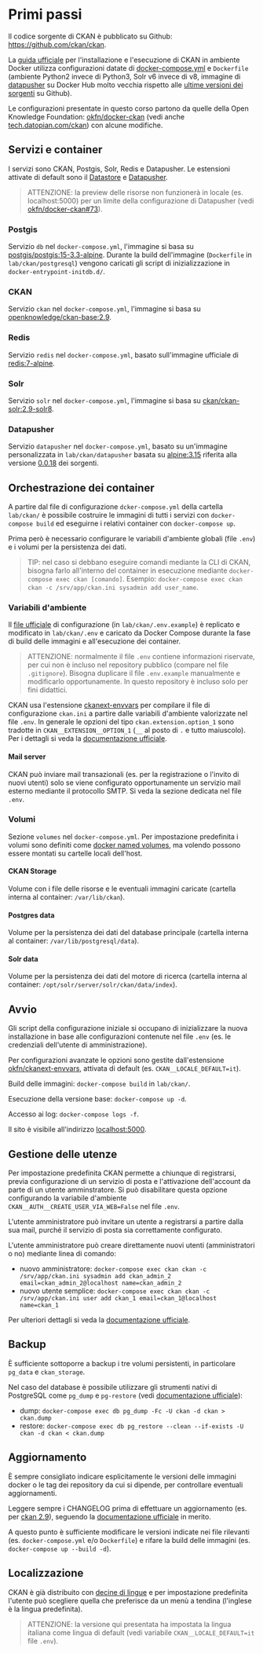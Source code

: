 # Primi passi

Il codice sorgente di CKAN è pubblicato su Github: https://github.com/ckan/ckan.

La [guida ufficiale](https://docs.ckan.org/en/2.9/maintaining/installing/install-from-docker-compose.html) per l'installazione e l'esecuzione di CKAN in ambiente Docker utilizza configurazioni datate di [docker-compose.yml](https://github.com/ckan/ckan/blob/ckan-2.9.6/contrib/docker/docker-compose.yml) e `Dockerfile` (ambiente Python2 invece di Python3, Solr v6 invece di v8, immagine di [datapusher](https://hub.docker.com/r/clementmouchet/datapusher) su Docker Hub molto vecchia rispetto alle [ultime versioni dei sorgenti](https://github.com/ckan/datapusher) su Github).

Le configurazioni presentate in questo corso partono da quelle della Open Knowledge Foundation: [okfn/docker-ckan](https://github.com/okfn/docker-ckan) (vedi anche [tech.datopian.com/ckan](https://tech.datopian.com/ckan/)) con alcune modifiche.

## Servizi e container

I servizi sono CKAN, Postgis, Solr, Redis e Datapusher. Le estensioni attivate di default sono il [Datastore](https://docs.ckan.org/en/2.9/maintaining/datastore.html) e [Datapusher](https://docs.ckan.org/en/2.9/maintaining/datastore.html#datapusher-automatically-add-data-to-the-datastore).

> ATTENZIONE: la preview delle risorse non funzionerà in locale (es. localhost:5000) per un limite della configurazione di Datapusher (vedi [okfn/docker-ckan#73](https://github.com/okfn/docker-ckan/issues/73)).

### Postgis

Servizio `db` nel `docker-compose.yml`, l'immagine si basa su [postgis/postgis:15-3.3-alpine](https://hub.docker.com/r/postgis/postgis). Durante la build dell'immagine (`Dockerfile` in `lab/ckan/postgresql`) vengono caricati gli script di inizializzazione in `docker-entrypoint-initdb.d/`.

### CKAN

Servizio `ckan` nel `docker-compose.yml`, l'immagine si basa su [openknowledge/ckan-base:2.9](https://hub.docker.com/r/openknowledge/ckan-base).

### Redis

Servizio `redis` nel `docker-compose.yml`, basato sull'immagine ufficiale di [redis:7-alpine](https://hub.docker.com/_/redis).

### Solr

Servizio `solr` nel `docker-compose.yml`, l'immagine si basa su [ckan/ckan-solr:2.9-solr8](https://hub.docker.com/r/ckan/ckan-solr).

### Datapusher

Servizio `datapusher` nel `docker-compose.yml`, basato su un'immagine personalizzata in `lab/ckan/datapusher` basata su [alpine:3.15](https://hub.docker.com/_/alpine) riferita alla versione [0.0.18](https://github.com/ckan/datapusher/tree/0.0.18) dei sorgenti.

## Orchestrazione dei container

A partire dal file di configurazione `dcker-compose.yml` della cartella `lab/ckan/` è possibile costruire le immagini di tutti i servizi con `docker-compose build` ed eseguirne i relativi container con `docker-compose up`.

Prima però è necessario configurare le variabili d'ambiente globali (file `.env`) e i volumi per la persistenza dei dati.

> TIP: nel caso si debbano eseguire comandi mediante la CLI di CKAN, bisogna farlo all'interno del container in esecuzione mediante `docker-compose exec ckan [comando]`. Esempio: `docker-compose exec ckan ckan -c /srv/app/ckan.ini sysadmin add user_name`.

### Variabili d'ambiente

Il [file ufficiale](https://github.com/okfn/docker-ckan/blob/master/.env.example) di configurazione (in `lab/ckan/.env.example`) è replicato e modificato in `lab/ckan/.env` e caricato da Docker Compose durante la fase di build delle immagini e all'esecuzione dei container.

> ATTENZIONE: normalmente il file `.env` contiene informazioni riservate, per cui non è incluso nel repository pubblico (compare nel file `.gitignore`). Bisogna duplicare il file `.env.example` manualmente e modificarlo opportunamente. In questo repository è incluso solo per fini didattici.

CKAN usa l'estensione [ckanext-envvars](https://github.com/okfn/ckanext-envvars) per compilare il file di configurazione `ckan.ini` a partire dalle variabili d'ambiente valorizzate nel file `.env`. In generale le opzioni del tipo `ckan.extension.option_1` sono tradotte in `CKAN__EXTENSION__OPTION_1` (`__` al posto di `.` e tutto maiuscolo). Per i dettagli si veda la [documentazione ufficiale](https://github.com/okfn/ckanext-envvars).

#### Mail server
CKAN può inviare mail transazionali (es. per la registrazione o l'invito di nuovi utenti) solo se viene configurato opportunamente un servizio mail esterno mediante il protocollo SMTP. Si veda la sezione dedicata nel file `.env`.

### Volumi

Sezione `volumes` nel `docker-compose.yml`. Per impostazione predefinita i volumi sono definiti come [docker named volumes](https://docs.docker.com/storage/volumes/), ma volendo possono essere montati su cartelle locali dell'host.

#### CKAN Storage

Volume con i file delle risorse e le eventuali immagini caricate (cartella interna al container: `/var/lib/ckan`).

#### Postgres data

Volume per la persistenza dei dati del database principale (cartella interna al container: `/var/lib/postgresql/data`).

#### Solr data

Volume per la persistenza dei dati del motore di ricerca (cartella interna al container: `/opt/solr/server/solr/ckan/data/index`).

## Avvio

Gli script della configurazione iniziale si occupano di inizializzare la nuova installazione in base alle configurazioni contenute nel file `.env` (es. le credenziali dell'utente di amministrazione).

Per configurazioni avanzate le opzioni sono gestite dall'estensione [okfn/ckanext-envvars](https://github.com/okfn/ckanext-envvars), attivata di default (es. `CKAN__LOCALE_DEFAULT=it`).

Build delle immagini: `docker-compose build` in `lab/ckan/`.

Esecuzione della versione base: `docker-compose up -d`.

Accesso ai log: `docker-compose logs -f`.

Il sito è visibile all'indirizzo [localhost:5000](http://localhost:5000).

## Gestione delle utenze

Per impostazione predefinita CKAN permette a chiunque di registrarsi, previa configurazione di un servizio di posta e l'attivazione dell'account da parte di un utente amminstratore. Si può disabilitare questa opzione configurando la variabile d'ambiente `CKAN__AUTH__CREATE_USER_VIA_WEB=False` nel file `.env`.

L'utente amministratore può invitare un utente a registrarsi a partire dalla sua mail, purché il servizio di posta sia correttamente configurato.

L'utente amministratore può creare direttamente nuovi utenti (amministratori o no) mediante linea di comando:

- nuovo amministratore: `docker-compose exec ckan ckan -c /srv/app/ckan.ini sysadmin add ckan_admin_2 email=ckan_admin_2@localhost name=ckan_admin_2`
- nuovo utente semplice: `docker-compose exec ckan ckan -c /srv/app/ckan.ini user add ckan_1 email=ckan_1@localhost name=ckan_1`

Per ulteriori dettagli si veda la [documentazione ufficiale](https://docs.ckan.org/en/2.9/sysadmin-guide.html#creating-a-sysadmin-account).

## Backup

È sufficiente sottoporre a backup i tre volumi persistenti, in particolare `pg_data` e `ckan_storage`.

Nel caso del database è possibile utilizzare gli strumenti nativi di PostgreSQL come `pg_dump` e `pg-restore` (vedi [documentazione ufficiale](https://docs.ckan.org/en/2.9/maintaining/database-management.html#import-and-export)):

- dump: `docker-compose exec db pg_dump -Fc -U ckan -d ckan > ckan.dump`
- restore: `docker-compose exec db pg_restore --clean --if-exists -U ckan -d ckan < ckan.dump`

## Aggiornamento

È sempre consigliato indicare esplicitamente le versioni delle immagini docker o le tag dei repository da cui si dipende, per controllare eventuali aggiornamenti.

Leggere sempre i CHANGELOG prima di effettuare un aggiornamento (es. per [ckan 2.9](https://docs.ckan.org/en/2.9/changelog.html)), seguendo la [documentazione ufficiale](https://docs.ckan.org/en/2.9/maintaining/upgrading/index.html) in merito.

A questo punto è sufficiente modificare le versioni indicate nei file rilevanti (es. `docker-compose.yml` e/o `Dockerfile`) e rifare la build delle immagini (es. `docker-compose up --build -d`).

## Localizzazione

CKAN è già distribuito con [decine di lingue](https://docs.ckan.org/en/2.9/contributing/i18n.html) e per impostazione predefinita l'utente può scegliere quella che preferisce da un menù a tendina (l'inglese è la lingua predefinita).

> ATTENZIONE: la versione qui presentata ha impostata la lingua italiana come lingua di default (vedi variabile `CKAN__LOCALE_DEFAULT=it` file `.env`).
